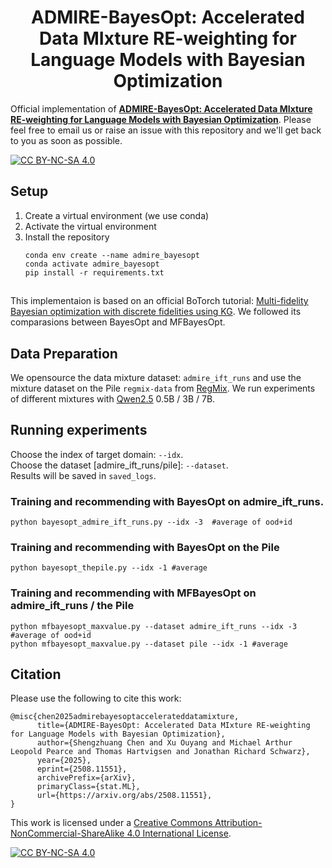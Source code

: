 <div align="center">
  
  <div>
  <h1>ADMIRE-BayesOpt: Accelerated Data MIxture
RE-weighting for Language Models with Bayesian
Optimization</h1>
  </div>

  <!-- <div>
      Thomas Hartvigsen&emsp; Swami Sankaranarayanan&emsp; Hamid Palangi&emsp; Yoon Kim&emsp; Marzyeh Ghassemi
  </div> -->
  <!-- <br/> -->

</div>

Official implementation of **[ADMIRE-BayesOpt: Accelerated Data MIxture
RE-weighting for Language Models with Bayesian
Optimization](https://xo28.github.io/ADMIRE-BayesOpt-homepage/)**.
Please feel free to email us or raise an issue with this repository and we'll get back to you as soon as possible.

[![CC BY-NC-SA 4.0][cc-by-nc-sa-shield]][cc-by-nc-sa]

## Setup
1. Create a virtual environment (we use conda)
2. Activate the virtual environment
3. Install the repository
    ```
    conda env create --name admire_bayesopt
    conda activate admire_bayesopt
    pip install -r requirements.txt
    ```
## 
This implementaion is based on an official BoTorch tutorial: [Multi-fidelity Bayesian optimization with discrete fidelities using KG](https://botorch.org/docs/tutorials/discrete_multi_fidelity_bo/). We followed its comparasions between BayesOpt and MFBayesOpt.

## Data Preparation
We opensource the data mixture dataset: ```admire_ift_runs``` and use the mixture dataset on the Pile ```regmix-data``` from [RegMix](https://github.com/sail-sg/regmix/tree/main).
We run experiments of different mixtures with [Qwen2.5](https://huggingface.co/collections/Qwen/qwen25-66e81a666513e518adb90d9e) 0.5B / 3B / 7B.

## Running experiments
Choose the index of target domain: ```--idx```. 
<br/>
Choose the dataset [admire_ift_runs/pile]: ```--dataset```.
<br/>
Results will be saved in ```saved_logs```.

### Training and recommending with BayesOpt on admire_ift_runs.
```
python bayesopt_admire_ift_runs.py --idx -3  #average of ood+id
```

### Training and recommending with BayesOpt on the Pile
```
python bayesopt_thepile.py --idx -1 #average
```

### Training and recommending with MFBayesOpt on admire_ift_runs / the Pile
```
python mfbayesopt_maxvalue.py --dataset admire_ift_runs --idx -3 #average of ood+id
python mfbayesopt_maxvalue.py --dataset pile --idx -1 #average
```

## Citation
Please use the following to cite this work:
```
@misc{chen2025admirebayesoptaccelerateddatamixture,
      title={ADMIRE-BayesOpt: Accelerated Data MIxture RE-weighting for Language Models with Bayesian Optimization}, 
      author={Shengzhuang Chen and Xu Ouyang and Michael Arthur Leopold Pearce and Thomas Hartvigsen and Jonathan Richard Schwarz},
      year={2025},
      eprint={2508.11551},
      archivePrefix={arXiv},
      primaryClass={stat.ML},
      url={https://arxiv.org/abs/2508.11551}, 
}
```
This work is licensed under a
[Creative Commons Attribution-NonCommercial-ShareAlike 4.0 International License][cc-by-nc-sa].

[![CC BY-NC-SA 4.0][cc-by-nc-sa-image]][cc-by-nc-sa]

[cc-by-nc-sa]: http://creativecommons.org/licenses/by-nc-sa/4.0/
[cc-by-nc-sa-image]: https://licensebuttons.net/l/by-nc-sa/4.0/88x31.png
[cc-by-nc-sa-shield]: https://img.shields.io/badge/License-CC%20BY--NC--SA%204.0-lightgrey.svg
